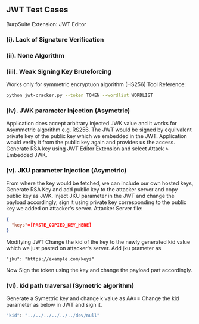 ## JWT Test Cases
BurpSuite Extension: JWT Editor
### (i). Lack of Signature Verification
### (ii). None Algorithm
### (iii). Weak Signing Key Bruteforcing
Works only for symmetric encryptuon algorithm (HS256)
Tool Reference: 
```bash
python jwt-cracker.py --token TOKEN --wordlist WORDLIST
```
### (iv). JWK parameter Injection (Asymetric)
Application does accept arbitrary injected JWK value and it works for  Asymmetric algorithm e.g. RS256. The JWT would be signed by equilvalent private key of the public key which we embedded in the JWT. Application would verify it from the public key again and provides us the access.
Generate RSA key using JWT Editor Extension and select Attack > Embedded JWK.
### (v). JKU parameter Injection (Asymetric)
From where the key would be fetched, we can include our own hosted keys,
Generate RSA Key and add public key to the attacker server and copy public key as JWK.
Inject JKU parameter in the JWT and change the payload accordingly, sign it using private key corresponding to the public key we added on attacker's server.
Attacker Server file:
```json
{
  "keys"=[PASTE_COPIED_KEY_HERE]
}
```
Modifying JWT
Change the kid of the key to the newly generated kid value which we just pasted on attacker's server.
Add jku prameter as
```
"jku": "https://example.com/keys"
```
Now Sign the token using the key and change the payload part accordingly.
### (vi). kid path traversal (Symetric algorithm)
Generate a Symettric key and change k value as AA==
Change the kid parameter as below in JWT and sign it.
```bash
"kid": "../../../../../../dev/null"
```
